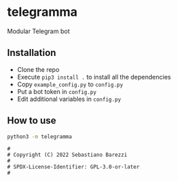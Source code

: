 # telegramma

Modular Telegram bot

## Installation

-   Clone the repo
-   Execute `pip3 install .` to install all the dependencies
-   Copy `example_config.py` to `config.py`
-   Put a bot token in `config.py`
-   Edit additional variables in `config.py`

## How to use

```sh
python3 -m telegramma
```

```
#
# Copyright (C) 2022 Sebastiano Barezzi
#
# SPDX-License-Identifier: GPL-3.0-or-later
#
```
